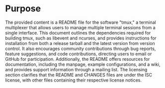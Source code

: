 # Purpose
The provided content is a README file for the software "tmux," a terminal multiplexer that allows users to manage multiple terminal sessions from a single interface. This document outlines the dependencies required for building tmux, such as libevent and ncurses, and provides instructions for installation from both a release tarball and the latest version from version control. It also encourages community contributions through bug reports, feature suggestions, and code contributions, directing users to email or GitHub for participation. Additionally, the README offers resources for documentation, including the manpage, example configurations, and a wiki, and provides support information through a mailing list. The licensing section clarifies that the README and CHANGES files are under the ISC license, with other files containing their respective license notices.
